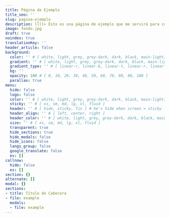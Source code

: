 ```yaml
---
title: Página de Ejemplo
title_seo: ''
slug: pagina-ejemplo
description: llll➤ Ésto es una página de ejemplo que me servirá para copiar y pegar valores ✅ by lorensansol.
image: fondo.jpg
draft: true
noindex: true
translationKey: ''
header_article: false
background:
  color: '' # [ white, light, grey, grey-dark, dark, black, main-light, main-dark, alt-light, alt-dark ]
  gradient: '' # [ white, light, grey, grey-dark, dark, black, main-light, main-dark, alt-light, alt-dark ]
  gradient_type: '' # [ linear-r, linear-b, linear-t, linear-r, linear-l, linear-tr, linear-br, linear-tl, linear-bl, circle, circle-alt, radial, radial-alt ]
  bg: ''
  opacity: 100 # [ 0, 10, 20, 30, 40, 50, 60, 70, 80, 90, 100 ]
  parallax: true
menu:
  hide: false
  logo: false
  color: '' # [ white, light, grey, grey-dark, dark, black, main-light, main-dark, alt-light, alt-dark ]
  sticky: '' # [ xs, sm, md, lg, xl, fluid ]
  header: '' # [ hide, sticky, fix ] # he's hide when screen > sticky
  header_align: '' # [ left, center, right ]
  header_color: '' # [ white, light, grey, grey-dark, dark, black, main-light, main-dark, alt-light, alt-dark ]
  size: '' # [ xs, sm, md, lg, xl, fluid ]
  transparent: true
  hide_sections: true
  hide_modals: false
  hide_icons: false
  langs_group: false
  google_translate: false
  es: []
callnow:
  hide: false
  es: []
section: {}
alternate: []
modal: {}
sections:
- title: Título de Cabecera
- file: example
  modals:
  - file: example
---
```

